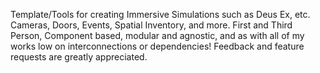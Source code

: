 Template/Tools for creating Immersive Simulations such as Deus Ex, etc.
Cameras, Doors, Events, Spatial Inventory, and more.
First and Third Person, Component based, modular and agnostic, and as with all of my works low on interconnections or dependencies!
Feedback and feature requests are greatly appreciated.
